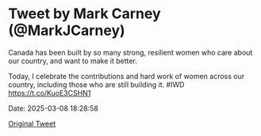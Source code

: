 # Tweet by Mark Carney (@MarkJCarney)

Canada has been built by so many strong, resilient women who care about our country, and want to make it better. 

Today, I celebrate the contributions and hard work of women across our country, including those who are still building it. #IWD https://t.co/KuoE3CSHN1

Date: 2025-03-08 18:28:58

[Original Tweet](https://x.com/MarkJCarney/status/1898440824632795639)
